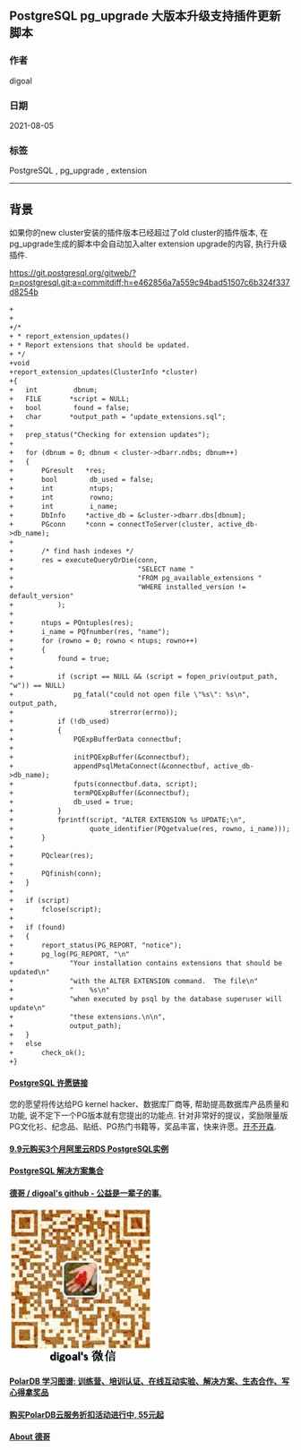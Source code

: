 ## PostgreSQL pg_upgrade 大版本升级支持插件更新脚本  
    
### 作者    
digoal    
    
### 日期    
2021-08-05     
    
### 标签    
PostgreSQL , pg_upgrade , extension       
    
----    
    
## 背景    
如果你的new cluster安装的插件版本已经超过了old cluster的插件版本, 在pg_upgrade生成的脚本中会自动加入alter extension upgrade的内容, 执行升级插件.    
  
https://git.postgresql.org/gitweb/?p=postgresql.git;a=commitdiff;h=e462856a7a559c94bad51507c6b324f337d8254b  
  
```  
+  
+  
+/*  
+ * report_extension_updates()  
+ * Report extensions that should be updated.  
+ */  
+void  
+report_extension_updates(ClusterInfo *cluster)  
+{  
+   int         dbnum;  
+   FILE       *script = NULL;  
+   bool        found = false;  
+   char       *output_path = "update_extensions.sql";  
+  
+   prep_status("Checking for extension updates");  
+  
+   for (dbnum = 0; dbnum < cluster->dbarr.ndbs; dbnum++)  
+   {  
+       PGresult   *res;  
+       bool        db_used = false;  
+       int         ntups;  
+       int         rowno;  
+       int         i_name;  
+       DbInfo     *active_db = &cluster->dbarr.dbs[dbnum];  
+       PGconn     *conn = connectToServer(cluster, active_db->db_name);  
+  
+       /* find hash indexes */  
+       res = executeQueryOrDie(conn,  
+                               "SELECT name "  
+                               "FROM pg_available_extensions "  
+                               "WHERE installed_version != default_version"  
+           );  
+  
+       ntups = PQntuples(res);  
+       i_name = PQfnumber(res, "name");  
+       for (rowno = 0; rowno < ntups; rowno++)  
+       {  
+           found = true;  
+  
+           if (script == NULL && (script = fopen_priv(output_path, "w")) == NULL)  
+               pg_fatal("could not open file \"%s\": %s\n", output_path,  
+                        strerror(errno));  
+           if (!db_used)  
+           {  
+               PQExpBufferData connectbuf;  
+  
+               initPQExpBuffer(&connectbuf);  
+               appendPsqlMetaConnect(&connectbuf, active_db->db_name);  
+               fputs(connectbuf.data, script);  
+               termPQExpBuffer(&connectbuf);  
+               db_used = true;  
+           }  
+           fprintf(script, "ALTER EXTENSION %s UPDATE;\n",  
+                   quote_identifier(PQgetvalue(res, rowno, i_name)));  
+       }  
+  
+       PQclear(res);  
+  
+       PQfinish(conn);  
+   }  
+  
+   if (script)  
+       fclose(script);  
+  
+   if (found)  
+   {  
+       report_status(PG_REPORT, "notice");  
+       pg_log(PG_REPORT, "\n"  
+              "Your installation contains extensions that should be updated\n"  
+              "with the ALTER EXTENSION command.  The file\n"  
+              "    %s\n"  
+              "when executed by psql by the database superuser will update\n"  
+              "these extensions.\n\n",  
+              output_path);  
+   }  
+   else  
+       check_ok();  
+}  
```  
  
  
#### [PostgreSQL 许愿链接](https://github.com/digoal/blog/issues/76 "269ac3d1c492e938c0191101c7238216")
您的愿望将传达给PG kernel hacker、数据库厂商等, 帮助提高数据库产品质量和功能, 说不定下一个PG版本就有您提出的功能点. 针对非常好的提议，奖励限量版PG文化衫、纪念品、贴纸、PG热门书籍等，奖品丰富，快来许愿。[开不开森](https://github.com/digoal/blog/issues/76 "269ac3d1c492e938c0191101c7238216").  
  
  
#### [9.9元购买3个月阿里云RDS PostgreSQL实例](https://www.aliyun.com/database/postgresqlactivity "57258f76c37864c6e6d23383d05714ea")
  
  
#### [PostgreSQL 解决方案集合](https://yq.aliyun.com/topic/118 "40cff096e9ed7122c512b35d8561d9c8")
  
  
#### [德哥 / digoal's github - 公益是一辈子的事.](https://github.com/digoal/blog/blob/master/README.md "22709685feb7cab07d30f30387f0a9ae")
  
  
![digoal's wechat](../pic/digoal_weixin.jpg "f7ad92eeba24523fd47a6e1a0e691b59")
  
  
#### [PolarDB 学习图谱: 训练营、培训认证、在线互动实验、解决方案、生态合作、写心得拿奖品](https://www.aliyun.com/database/openpolardb/activity "8642f60e04ed0c814bf9cb9677976bd4")
  
  
#### [购买PolarDB云服务折扣活动进行中, 55元起](https://www.aliyun.com/activity/new/polardb-yunparter?userCode=bsb3t4al "e0495c413bedacabb75ff1e880be465a")
  
  
#### [About 德哥](https://github.com/digoal/blog/blob/master/me/readme.md "a37735981e7704886ffd590565582dd0")
  
